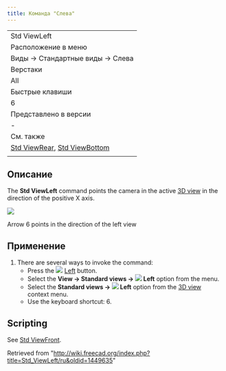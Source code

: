 ```yaml
---
title: Команда "Слева"
---
```

|  |
| --- |
| Std ViewLeft |
| Расположение в меню |
| Виды → Стандартные виды → Слева |
| Верстаки |
| All |
| Быстрые клавиши |
| 6 |
| Представлено в версии |
| - |
| См. также |
| [Std ViewRear](/Std_ViewRear/ru "Std ViewRear/ru"), [Std ViewBottom](/Std_ViewBottom/ru "Std ViewBottom/ru") |
|  |

## Описание

The **Std ViewLeft** command points the camera in the active [3D view](/3D_view "3D view") in the direction of the positive X axis.

![](/images/FreeCAD_views_rear.svg)

Arrow 6 points in the direction of the left view

## Применение

1. There are several ways to invoke the command:
   * Press the ![](/images/Std_ViewLeft.svg) [Left](/Std_ViewLeft "Std ViewLeft") button.
   * Select the **View → Standard views → ![](/images/Std_ViewLeft.svg) Left** option from the menu.
   * Select the **Standard views → ![](/images/Std_ViewLeft.svg) Left** option from the [3D view](/3D_view "3D view") context menu.
   * Use the keyboard shortcut: 6.

## Scripting

See [Std ViewFront](/Std_ViewFront#Scripting "Std ViewFront").

Retrieved from "<http://wiki.freecad.org/index.php?title=Std_ViewLeft/ru&oldid=1449635>"